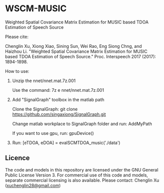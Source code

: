 # WSCM-MUSIC
Weighted Spatial Covariance Matrix Estimation for MUSIC based TDOA Estimation of Speech Source

Please cite:

  Chenglin Xu, Xiong Xiao, Sining Sun, Wei Rao, Eng Siong Chng, and Haizhou Li. 
  "Weighted Spatial Covariance Matrix Estimation for MUSIC based TDOA 
  Estimation of Speech Source." Proc. Interspeech 2017 (2017): 1894-1898.
  
  How to use:
  1. Unzip the nnet/nnet.mat.7z.001 
  
     Use the command: 7z e nnet/nnet.mat.7z.001
     
  2. Add "SignalGraph" toolbox in the matlab path
  
     Clone the SignalGraph: git clone https://github.com/singaxiong/SignalGraph.git
     
     Change matlab workplace to SignalGraph folder and run: AddMyPath
     
     If you want to use gpu, run: gpuDevice()
     
  3. Run: [eTDOA, eDOA] = evalSCMTDOA_music('./data')

## Licence

The code and models in this repository are licensed under the GNU General Public License Version 3. For commercial use of this code and models, separate commercial licensing is also available. Please contact: Chenglin Xu (xuchenglin28@gmail.com)

